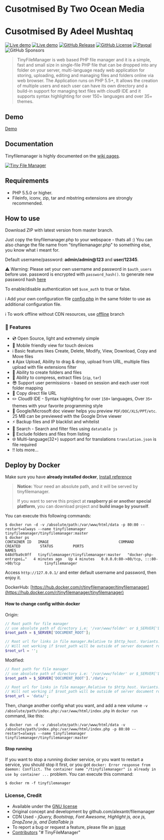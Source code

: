 # Cusotmised By Two Ocean Media
# Cusotmised By Adeel Mushtaq

[![Live demo](https://img.shields.io/badge/Live-Demo-brightgreen.svg?style=flat-square)](https://tinyfilemanager.github.io/demo/)
[![Live demo](https://img.shields.io/badge/Help-Docs-lightgrey.svg?style=flat-square)](https://github.com/prasathmani/tinyfilemanager/wiki)
[![GitHub Release](https://img.shields.io/github/release/prasathmani/tinyfilemanager.svg?style=flat-square)](https://github.com/prasathmani/tinyfilemanager/releases)
[![GitHub License](https://img.shields.io/github/license/prasathmani/tinyfilemanager.svg?style=flat-square)](https://github.com/prasathmani/tinyfilemanager/blob/master/LICENSE)
[![Paypal](https://img.shields.io/badge/Donate-Paypal-lightgrey.svg?style=flat-square)](https://www.paypal.me/prasathmani)
![GitHub Sponsors](https://img.shields.io/github/sponsors/prasathmani)

> TinyFileManager is web based PHP file manager and it is a simple, fast and small size in single-file PHP file that can be dropped into any folder on your server, multi-language ready web application for storing, uploading, editing and managing files and folders online via web browser. The Application runs on PHP 5.5+, It allows the creation of multiple users and each user can have its own directory and a build-in support for managing text files with cloud9 IDE and it supports syntax highlighting for over 150+ languages and over 35+ themes.

## Demo

[Demo](https://tinyfilemanager.github.io/demo/)


## Documentation

Tinyfilemanager is highly documented on the [wiki pages](https://github.com/prasathmani/tinyfilemanager/wiki).

[![Tiny File Manager](screenshot.gif)](screenshot.gif)

## Requirements

- PHP 5.5.0 or higher.
- Fileinfo, iconv, zip, tar and mbstring extensions are strongly recommended.

## How to use

Download ZIP with latest version from master branch.

Just copy the tinyfilemanager.php to your webspace - thats all :)
You can also change the file name from "tinyfilemanager.php" to something else, you know what i meant for.

Default username/password: **admin/admin@123** and **user/12345**.

:warning: Warning: Please set your own username and password in `$auth_users` before use. password is encrypted with <code>password_hash()</code>. to generate new password hash [here](https://tinyfilemanager.github.io/docs/pwd.html)

To enable/disable authentication set `$use_auth` to true or false.

:information_source: Add your own configuration file [config.php](https://tinyfilemanager.github.io/config-sample.txt) in the same folder to use as additional configuration file.

:information_source: To work offline without CDN resources, use [offline](https://github.com/prasathmani/tinyfilemanager/tree/offline) branch

### :loudspeaker: Features

- :cd: Open Source, light and extremely simple
- :iphone: Mobile friendly view for touch devices
- :information_source: Basic features likes Create, Delete, Modify, View, Download, Copy and Move files
- :arrow_double_up: Ajax Upload, Ability to drag & drop, upload from URL, multiple files upload with file extensions filter
- :file_folder: Ability to create folders and files
- :gift: Ability to compress, extract files (`zip`, `tar`)
- :sunglasses: Support user permissions - based on session and each user root folder mapping
- :floppy_disk: Copy direct file URL
- :pencil2: Cloud9 IDE - Syntax highlighting for over `150+` languages, Over `35+` themes with your favorite programming style
- :page_facing_up: Google/Microsoft doc viewer helps you preview `PDF/DOC/XLS/PPT/etc`. 25 MB can be previewed with the Google Drive viewer
- :zap: Backup files and IP blacklist and whitelist
- :mag_right: Search - Search and filter files using `datatable js`
- :file_folder: Exclude folders and files from listing
- :globe_with_meridians: Multi-language(32+) support and for translations `translation.json` is file required
- :bangbang: lots more...

## Deploy by Docker

Make sure you have **already installed docker**, [Install reference](https://docs.docker.com/engine/install/)

> **Notice:** Your need an absolute path, and it will be served by tinyfilemanager.
> 
> If you want to serve this project at **raspberry pi or another special platform**, you can download project and **build image by yourself**.

You can execute this following commands:

```shell
$ docker run -d -v /absolute/path:/var/www/html/data -p 80:80 --restart=always --name tinyfilemanager tinyfilemanager/tinyfilemanager:master
$ docker ps
CONTAINER ID   IMAGE                                COMMAND                  CREATED         STATUS         PORTS                                       NAMES
648dfba9c0ff   tinyfilemanager/tinyfilemanager:master   "docker-php-entrypoi…"   4 minutes ago   Up 4 minutes   0.0.0.0:80->80/tcp, :::80->80/tcp           tinyfilemanager
```
Access `http://127.0.0.1/` and enter default username and password, then enjoy it.

DockerHub: [https://hub.docker.com/r/tinyfilemanager/tinyfilemanager](https://hub.docker.com/r/tinyfilemanager/tinyfilemanager)

#### How to change config within docker

Origin:

```php
// Root path for file manager
// use absolute path of directory i.e: '/var/www/folder' or $_SERVER['DOCUMENT_ROOT'].'/folder'
$root_path = $_SERVER['DOCUMENT_ROOT'];

// Root url for links in file manager.Relative to $http_host. Variants: '', 'path/to/subfolder'
// Will not working if $root_path will be outside of server document root
$root_url = '';
```

Modified:

```php
// Root path for file manager
// use absolute path of directory i.e: '/var/www/folder' or $_SERVER['DOCUMENT_ROOT'].'/folder'
$root_path = $_SERVER['DOCUMENT_ROOT'].'/data';

// Root url for links in file manager.Relative to $http_host. Variants: '', 'path/to/subfolder'
// Will not working if $root_path will be outside of server document root
$root_url = 'data/';
```

Then, change another config what you want, and add a new volume `-v /absolute/path/index.php:/var/www/html/index.php` in `docker run` command, like this:

```shell
$ docker run -d -v /absolute/path:/var/www/html/data -v /absolute/path/index.php:/var/www/html/index.php -p 80:80 --restart=always --name tinyfilemanager tinyfilemanager/tinyfilemanager:master
```

#### Stop running

If you want to stop a running docker service, or you want to restart a service, you should stop it first, or you got `docker: Error response from daemon: Conflict. The container name "/tinyfilemanager" is already in use by container ...` problem. You can execute this command:

```shell
$ docker rm -f tinyfilemanager
```

### <a name=license></a>License, Credit

- Available under the [GNU license](https://github.com/prasathmani/tinyfilemanager/blob/master/LICENSE)
- Original concept and development by github.com/alexantr/filemanager
- CDN Used - _jQuery, Bootstrap, Font Awesome, Highlight js, ace js, DropZone js, and DataTable js_
- To report a bug or request a feature, please file an [issue](https://github.com/prasathmani/tinyfilemanager/issues)
- [Contributors](https://github.com/prasathmani/tinyfilemanager/wiki/Authors-and-Contributors)
"# TinyFileManager" 
